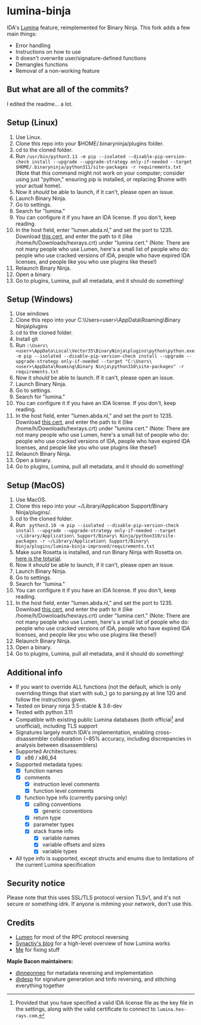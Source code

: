 # lumina-binja
IDA's [Lumina](https://hex-rays.com/products/ida/lumina/) feature, reimplemented for Binary Ninja. This fork adds a few main things:
- Error handling
- Instructions on how to use
- It doesn't overwrite user/signature-defined functions
- Demangles functions
- Removal of a non-working feature

## But what are all of the commits?
I edited the readme... a lot.

## Setup (Linux)
1. Use Linux.
2. Clone this repo into your $HOME/.binaryninja/plugins folder.
3. cd to the cloned folder.
4. Run `/usr/bin/python3.11 -m pip --isolated --disable-pip-version-check install --upgrade --upgrade-strategy only-if-needed --target $HOME/.binaryninja/python311/site-packages -r requirements.txt` (Note that this command might not work on your computer; consider using just "python," ensuring pip is installed, or replacing $home with your actual home).
6. Now it *should* be able to launch, if it can't, please open an issue.
7. Launch Binary Ninja.
8. Go to settings.
9. Search for "lumina."
10. You can configure it if you have an IDA license. If you don't, keep reading.
11. In the host field, enter "lumen.abda.nl," and set the port to 1235. Download [this cert](https://abda.nl/lumen/hexrays.crt), and enter the path to it (like /home/h/Downloads/hexrays.crt) under "lumina cert." (Note: There are not many people who use Lumen, here's a small list of people who do: people who use cracked versions of IDA, people who have expired IDA licenses, and people like you who use plugins like these!)
12. Relaunch Binary Ninja.
13. Open a binary.
14. Go to plugins, Lumina, pull all metadata, and it should do something!

## Setup (Windows)
1. Use windows
2. Clone this repo into your C:\Users\<user>\AppData\Roaming\Binary Ninja\plugins
3. cd to the cloned folder.
4. Install git
5. Run `:\Users\<user>\AppData\Local\Vector35\BinaryNinja\plugins\python\python.exe -m pip --isolated --disable-pip-version-check install --upgrade --upgrade-strategy only-if-needed --target "C:\Users\<user>\AppData\Roaming\Binary Ninja\python310\site-packages" -r requirements.txt`
6. Now it *should* be able to launch. If it can't, please open an issue.
7. Launch Binary Ninja.
8. Go to settings.
9. Search for "lumina."
10. You can configure it if you have an IDA license. If you don't, keep reading.
11. In the host field, enter "lumen.abda.nl," and set the port to 1235. Download [this cert](https://abda.nl/lumen/hexrays.crt), and enter the path to it (like /home/h/Downloads/hexrays.crt) under "lumina cert." (Note: There are not many people who use Lumen, here's a small list of people who do: people who use cracked versions of IDA, people who have expired IDA licenses, and people like you who use plugins like these!)
12. Relaunch Binary Ninja.
13. Open a binary.
14. Go to plugins, Lumina, pull all metadata, and it should do something!

## Setup (MacOS)
1. Use MacOS.
2. Clone this repo into your  ~/Library/Application Support/Binary Ninja/plugins/.
3. cd to the cloned folder.
4. Run ` python3.10 -m pip --isolated --disable-pip-version-check install --upgrade --upgrade-strategy only-if-needed --target ~/Library/Application\ Support/Binary\ Ninja/python310/site-packages -r ~/Library/Application\ Support/Binary\ Ninja/plugins/lumina-binja-improved/requirements.txt` 
5. Make sure Rosetta is installed, and run Binary Ninja with Rosetta on. [here is the toturial](https://support.apple.com/en-us/102527). 
6. Now it *should* be able to launch, if it can't, please open an issue.
7. Launch Binary Ninja.
8. Go to settings.
9. Search for "lumina."
10. You can configure it if you have an IDA license. If you don't, keep reading.
11. In the host field, enter "lumen.abda.nl," and set the port to 1235. Download [this cert](https://abda.nl/lumen/hexrays.crt), and enter the path to it (like /home/h/Downloads/hexrays.crt) under "lumina cert." (Note: There are not many people who use Lumen, here's a small list of people who do: people who use cracked versions of IDA, people who have expired IDA licenses, and people like you who use plugins like these!)
12. Relaunch Binary Ninja.
13. Open a binary.
14. Go to plugins, Lumina, pull all metadata, and it should do something!


## Additional info
 - If you want to override ALL functions (not the default, which is only overriding things that start with sub_) go to parsing.py at line 120 and follow the instructions given.
 - Tested on binary ninja 3.5-stable & 3.6-dev
 - Tested with python 3.11
 - Compatible with existing public Lumina databases (both official[^1] and unofficial), including TLS support
 - Signatures largely match IDA's implementation, enabling cross-disassembler collaboration (~85% accuracy, including discrepancies in analysis between disassemblers)
 - Supported Architectures:
   - [x] x86 / x86_64
 - Supported metadata types:
   - [x] function names
   - [x] comments
     - [x] instruction level comments
     - [x] function level comments
   - [x] function type info (currently parsing only)
     - [x] calling conventions
       - [x] generic conventions
     - [x] return type
     - [x] parameter types
     - [x] stack frame info
       - [x] variable names
       - [x] variable offsets and sizes
       - [x] variable types
 - All type info is supported, except structs and enums due to limitations of the current Lumina specification

## Security notice
Please note that this uses SSL/TLS protocol version TLSv1, and it's not secure or something idrk. If anyone is mitming your network, don't use this.

## Credits
 - [Lumen](https://github.com/naim94a/lumen) for most of the RPC protocol reversing
 - [Synactiv's blog](https://www.synacktiv.com/en/publications/investigating-ida-lumina-feature.html) for a high-level overview of how Lumina works
 - [Me](https://twitter.com/0x62797465) for fixing stuff

**Maple Bacon maintainers:**
 - [@nneonneo](https://github.com/nneonneo) for metadata reversing and implementation
 - [@desp](https://github.com/despawningbone) for signature generation and tinfo reversing, and stitching everything together

[^1]: Provided that you have specified a valid IDA license file as the key file in the settings, along with the valid certificate to connect to `lumina.hex-rays.com`.
